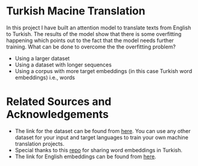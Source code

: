 # Turkish Macine Translation
In this project I have built an attention model to translate texts from English to Turkish. The results of the model show that there is some overfitting happening which points out to the fact that the model needs further training. What can be done to overcome the the overfitting problem?
  - Using a larger dataset
  - Using a dataset with longer sequences
  - Using a corpus with more target embeddings (in this case Turkish word embeddings) i.e., words

# Related Sources and Acknowledgements
  - The link for the dataset can be found from [here](https://www.manythings.org/anki/). You can use any other dataset for your input and target languages to train your own machine translation projects.
  - Special thanks to this [repo](https://github.com/inzva/Turkish-GloVe) for sharing word embeddings in Turkish. 
  - The link for English embeddings can be found from [here](https://nlp.stanford.edu/projects/glove/).
